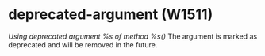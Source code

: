 # deprecated-argument (W1511)

*Using deprecated argument %s of method %s()* The argument is marked as
deprecated and will be removed in the future.
